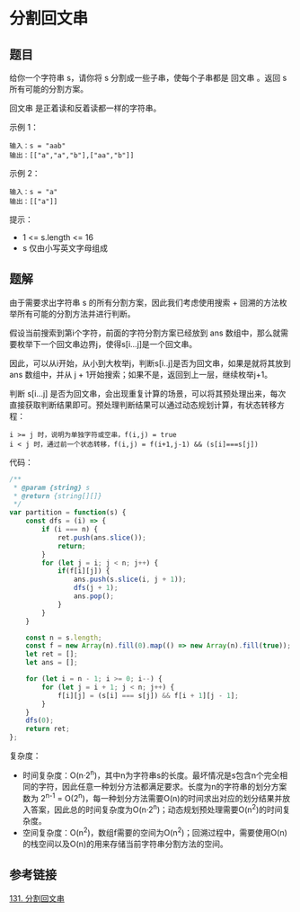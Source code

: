# 分割回文串

## 题目

给你一个字符串 s，请你将 s 分割成一些子串，使每个子串都是 回文串 。返回 s 所有可能的分割方案。

回文串 是正着读和反着读都一样的字符串。

示例 1：

```
输入：s = "aab"
输出：[["a","a","b"],["aa","b"]]
```


示例 2：

```
输入：s = "a"
输出：[["a"]]
```


提示：

- 1 <= s.length <= 16
- s 仅由小写英文字母组成



## 题解

由于需要求出字符串 s 的所有分割方案，因此我们考虑使用搜索 + 回溯的方法枚举所有可能的分割方法并进行判断。

假设当前搜索到第i个字符，前面的字符分割方案已经放到 ans 数组中，那么就需要枚举下一个回文串边界j，使得s[i...j]是一个回文串。

因此，可以从i开始，从小到大枚举j，判断s[i..j]是否为回文串，如果是就将其放到 ans 数组中，并从 j + 1开始搜索；如果不是，返回到上一层，继续枚举j+1。

判断 s[i...j] 是否为回文串，会出现重复计算的场景，可以将其预处理出来，每次直接获取判断结果即可。预处理判断结果可以通过动态规划计算，有状态转移方程：

```
i >= j 时，说明为单独字符或空串，f(i,j) = true
i < j 时，通过前一个状态转移，f(i,j) = f(i+1,j-1) && (s[i]===s[j])
```

代码：

```js
/**
 * @param {string} s
 * @return {string[][]}
 */
var partition = function(s) {
    const dfs = (i) => {
        if (i === n) {
            ret.push(ans.slice());
            return;
        }
        for (let j = i; j < n; j++) {
            if(f[i][j]) {
                ans.push(s.slice(i, j + 1));
                dfs(j + 1);
                ans.pop();
            }
        }
    }

    const n = s.length;
    const f = new Array(n).fill(0).map(() => new Array(n).fill(true));
    let ret = [];
    let ans = [];

    for (let i = n - 1; i >= 0; i--) {
        for (let j = i + 1; j < n; j++) {
            f[i][j] = (s[i] === s[j]) && f[i + 1][j - 1];
        }
    }
    dfs(0);
    return ret;
};
```

复杂度：

- 时间复杂度：O(n·2<sup>n</sup>)，其中n为字符串s的长度。最坏情况是s包含n个完全相同的字符，因此任意一种划分方法都满足要求。长度为n的字符串的划分方案数为 2<sup>n-1</sup> = O(2<sup>n</sup>)，每一种划分方法需要O(n)的时间求出对应的划分结果并放入答案，因此总的时间复杂度为O(n·2<sup>n</sup>)；动态规划预处理需要O(n<sup>2</sup>)的时间复杂度。
- 空间复杂度：O(n<sup>2</sup>)，数组f需要的空间为O(n<sup>2</sup>)；回溯过程中，需要使用O(n)的栈空间以及O(n)的用来存储当前字符串分割方法的空间。



## 参考链接

[131. 分割回文串](https://leetcode-cn.com/problems/palindrome-partitioning/)

